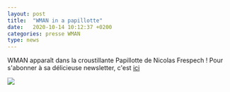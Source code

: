 ```yaml
---
layout: post
title:  "WMAN in a papillotte"
date:   2020-10-14 10:12:37 +0200
categories: presse WMAN
type: news
---
```

WMAN apparaît dans la croustillante Papillotte de Nicolas Frespech ! Pour s'abonner à sa délicieuse newsletter, c'est [ici](https://tinyletter.com/Papillote)

<img class="photopost" src="{{site.baseurl}}/imgs/papillotte.gif" onmouseover="this.src='{{site.baseurl}}/imgs/papillotte.png'" onmouseout="this.src='{{site.baseurl}}/imgs/papillotte.gif'" />
